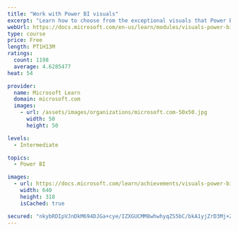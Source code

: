 ```yaml
---
title: "Work with Power BI visuals"
excerpt: "Learn how to choose from the exceptional visuals that Power BI makes available to you. Formatting visuals will direct the user’s attention to exactly where you want it, while helping to make the visual easier to read and interpret. You will also learn about how to use key performance indicators (KPIs)."
webUrl: https://docs.microsoft.com/en-us/learn/modules/visuals-power-bi/
type: course
price: Free
length: PT1H13M
ratings:
  count: 1198
  average: 4.6285477
heat: 54

provider:
  name: Microsoft Learn
  domain: microsoft.com
  images:
    - url: /assets/images/organizations/microsoft.com-50x50.jpg
      width: 50
      height: 50

levels:
  - Intermediate

topics:
  - Power BI

images:
  - url: https://docs.microsoft.com/learn/achievements/visuals-power-bi-social.png
    width: 640
    height: 318
    isCached: true

secured: "nkybRDIpVJnDkM694DJGa+cye/IZXGUCMM8whwhyqZS5bC/bkA1yjZrD3Mj+Zu/0vVYts3S+8ymrPdXPUEJe1B6/DPg9xedujDRNgyrDnOtSJxQvpMkHmauvnQlfs+8Izi/pzV0FNocO9YxYQYZ2bqju59qDVb/Zcq5FSPO8oFgCpWLpZwxXqS+SUUSBrhk9X4XWY724W87tmsx+mBF119GT4JlcOlUgYoi6ikFRz4GvR7d1iS4aUpml6rEK1Vv3xustKsKASH6IiJU9I+LhCMaDS8ZjAlYa9ijDmJbjQ2iFhiqnl5yzHUxjxwfJxHVD5BozMALpNNSx7pgo5S5irymhmEby7a76irQP2aDAf4zGgP6+pp+lO9z3RXMNm9NAiT8WeiT2GcBOso4Tf2Y52Ft2SMTvVtVEQUdIwb7i3b8=;tEXXjuyb3+XLPS8OP9DpwQ=="
---
```


